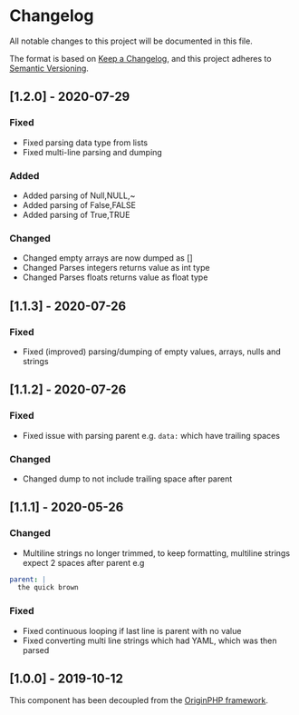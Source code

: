 # Changelog

All notable changes to this project will be documented in this file.

The format is based on [Keep a Changelog](https://keepachangelog.com/en/1.0.0/),
and this project adheres to [Semantic Versioning](https://semver.org/spec/v2.0.0.html).

## [1.2.0] - 2020-07-29

### Fixed

- Fixed parsing data type from lists
- Fixed multi-line parsing and dumping

### Added

- Added parsing of Null,NULL,~
- Added parsing of False,FALSE
- Added parsing of True,TRUE

### Changed

- Changed empty arrays are now dumped as []
- Changed Parses integers returns value as int type
- Changed Parses floats returns value as float type

## [1.1.3] - 2020-07-26

### Fixed

- Fixed (improved) parsing/dumping of empty values, arrays, nulls and strings

## [1.1.2] - 2020-07-26

### Fixed

- Fixed issue with parsing parent e.g. `data:` which have trailing spaces

### Changed

- Changed dump to not include trailing space after parent

## [1.1.1] - 2020-05-26

### Changed

- Multiline strings no longer trimmed, to keep formatting, multiline strings expect 2 spaces after parent e.g

```yaml
parent: |
  the quick brown
```

### Fixed
- Fixed continuous looping if last line is parent with no value
- Fixed converting multi line strings which had YAML, which was then parsed

## [1.0.0] - 2019-10-12

This component has been decoupled from the [OriginPHP framework](https://www.originphp.com/).